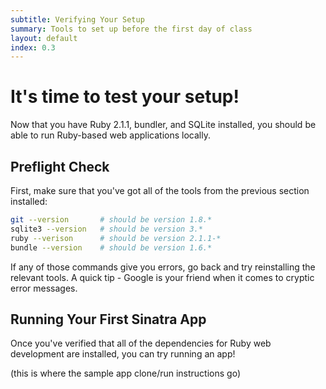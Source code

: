 ```yaml
---
subtitle: Verifying Your Setup
summary: Tools to set up before the first day of class
layout: default
index: 0.3
---
```


# It's time to test your setup!

Now that you have Ruby 2.1.1, bundler, and SQLite installed, you should be able to run Ruby-based web applications locally. 

## Preflight Check
First, make sure that you've got all of the tools from the previous section installed:

```sh
git --version       # should be version 1.8.*
sqlite3 --version   # should be version 3.*
ruby --verison      # should be version 2.1.1-*
bundle --version    # should be version 1.6.*
```

If any of those commands give you errors, go back and try reinstalling the relevant tools. A quick tip - Google is your friend when it comes to cryptic error messages.

## Running Your First Sinatra App
Once you've verified that all of the dependencies for Ruby web development are installed, you can try running an app!

(this is where the sample app clone/run instructions go)
